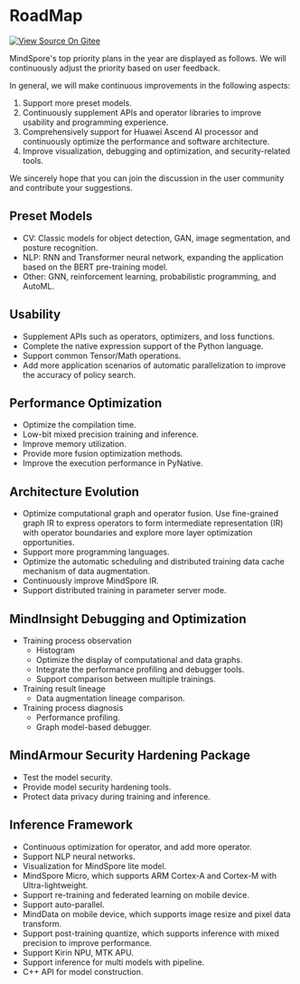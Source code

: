 # RoadMap

[![View Source On Gitee](https://gitee.com/mindspore/docs/raw/r1.5/resource/_static/logo_source_en.png)](https://gitee.com/mindspore/docs/blob/r1.5/docs/mindspore/note/source_en/roadmap.md)

MindSpore's top priority plans in the year are displayed as follows. We will continuously adjust the priority based on user feedback.

In general, we will make continuous improvements in the following aspects:

1. Support more preset models.
2. Continuously supplement APIs and operator libraries to improve usability and programming experience.
3. Comprehensively support for Huawei Ascend AI processor and continuously optimize the performance and software architecture.
4. Improve visualization, debugging and optimization, and security-related tools.

We sincerely hope that you can join the discussion in the user community and contribute your suggestions.

## Preset Models

- CV: Classic models for object detection, GAN, image segmentation, and posture recognition.
- NLP: RNN and Transformer neural network, expanding the application based on the BERT pre-training model.
- Other: GNN, reinforcement learning, probabilistic programming, and AutoML.

## Usability

- Supplement APIs such as operators, optimizers, and loss functions.
- Complete the native expression support of the Python language.
- Support common Tensor/Math operations.
- Add more application scenarios of automatic parallelization to improve the accuracy of policy search.

## Performance Optimization

- Optimize the compilation time.
- Low-bit mixed precision training and inference.
- Improve memory utilization.
- Provide more fusion optimization methods.
- Improve the execution performance in PyNative.

## Architecture Evolution

- Optimize computational graph and operator fusion. Use fine-grained graph IR to express operators to form intermediate representation (IR) with operator boundaries and explore more layer optimization opportunities.
- Support more programming languages.
- Optimize the automatic scheduling and distributed training data cache mechanism of data augmentation.
- Continuously improve MindSpore IR.
- Support distributed training in parameter server mode.

## MindInsight Debugging and Optimization

- Training process observation
    - Histogram
    - Optimize the display of computational and data graphs.
    - Integrate the performance profiling and debugger tools.
    - Support comparison between multiple trainings.
- Training result lineage
    - Data augmentation lineage comparison.
- Training process diagnosis
    - Performance profiling.
    - Graph model-based debugger.

## MindArmour Security Hardening Package

- Test the model security.
- Provide model security hardening tools.
- Protect data privacy during training and inference.

## Inference Framework

- Continuous optimization for operator, and add more operator.
- Support NLP neural networks.
- Visualization for MindSpore lite model.
- MindSpore Micro, which supports ARM Cortex-A and Cortex-M with Ultra-lightweight.
- Support re-training and federated learning on mobile device.
- Support auto-parallel.
- MindData on mobile device, which supports image resize and pixel data transform.
- Support post-training quantize, which supports inference with mixed precision to improve performance.
- Support Kirin NPU, MTK APU.
- Support inference for multi models with pipeline.
- C++ API for model construction.
